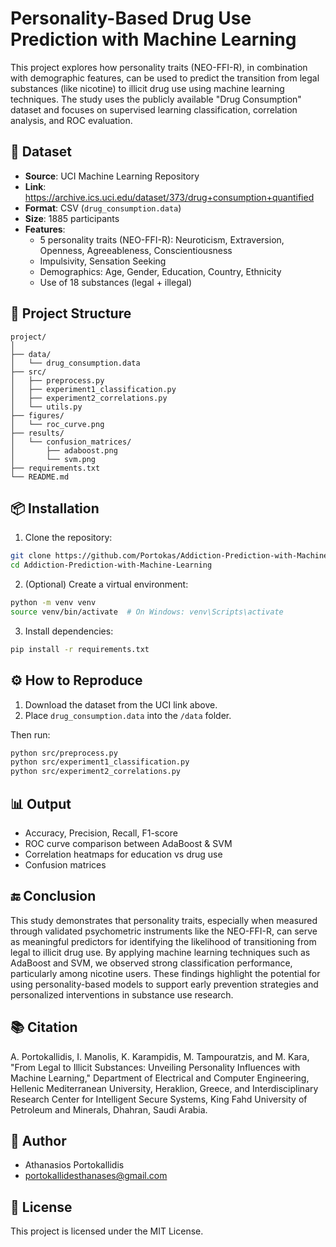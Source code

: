 
# Personality-Based Drug Use Prediction with Machine Learning

This project explores how personality traits (NEO-FFI-R), in combination with demographic features, can be used to predict the transition from legal substances (like nicotine) to illicit drug use using machine learning techniques. The study uses the publicly available "Drug Consumption" dataset and focuses on supervised learning classification, correlation analysis, and ROC evaluation.

## 🧠 Dataset

- **Source**: UCI Machine Learning Repository  
- **Link**: https://archive.ics.uci.edu/dataset/373/drug+consumption+quantified
- **Format**: CSV (`drug_consumption.data`)
- **Size**: 1885 participants
- **Features**:
  - 5 personality traits (NEO-FFI-R): Neuroticism, Extraversion, Openness, Agreeableness, Conscientiousness  
  - Impulsivity, Sensation Seeking  
  - Demographics: Age, Gender, Education, Country, Ethnicity  
  - Use of 18 substances (legal + illegal)

## 📂 Project Structure

```
project/
│
├── data/
│   └── drug_consumption.data
├── src/
│   ├── preprocess.py
│   ├── experiment1_classification.py
│   ├── experiment2_correlations.py
│   └── utils.py
├── figures/
│   └── roc_curve.png
├── results/
│   └── confusion_matrices/
│       ├── adaboost.png
│       └── svm.png
├── requirements.txt
└── README.md
```

## 📦 Installation

1. Clone the repository:

```bash
git clone https://github.com/Portokas/Addiction-Prediction-with-Machine-Learning.git
cd Addiction-Prediction-with-Machine-Learning
```

2. (Optional) Create a virtual environment:

```bash
python -m venv venv
source venv/bin/activate  # On Windows: venv\Scripts\activate
```

3. Install dependencies:

```bash
pip install -r requirements.txt
```

## ⚙️ How to Reproduce

1. Download the dataset from the UCI link above.
2. Place `drug_consumption.data` into the `/data` folder.

Then run:

```bash
python src/preprocess.py
python src/experiment1_classification.py
python src/experiment2_correlations.py
```

## 📊 Output

- Accuracy, Precision, Recall, F1-score
- ROC curve comparison between AdaBoost & SVM
- Correlation heatmaps for education vs drug use
- Confusion matrices

## 🔚 Conclusion

This study demonstrates that personality traits, especially when measured through validated psychometric instruments like the NEO-FFI-R, can serve as meaningful predictors for identifying the likelihood of transitioning from legal to illicit drug use. By applying machine learning techniques such as AdaBoost and SVM, we observed strong classification performance, particularly among nicotine users. These findings highlight the potential for using personality-based models to support early prevention strategies and personalized interventions in substance use research.

## 📚 Citation

A. Portokallidis, I. Manolis, K. Karampidis, M. Tampouratzis, and M. Kara, "From Legal to Illicit Substances: Unveiling Personality Influences with Machine Learning," Department of Electrical and Computer Engineering, Hellenic Mediterranean University, Heraklion, Greece, and Interdisciplinary Research Center for Intelligent Secure Systems, King Fahd University of Petroleum and Minerals, Dhahran, Saudi Arabia.

## 🙋 Author

- Athanasios Portokallidis  
- portokallidesthanases@gmail.com

## 📄 License

This project is licensed under the MIT License.
